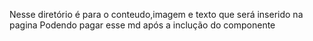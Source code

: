 Nesse diretório é para o conteudo,imagem e texto que será inserido na pagina
Podendo pagar esse md após a inclução do componente